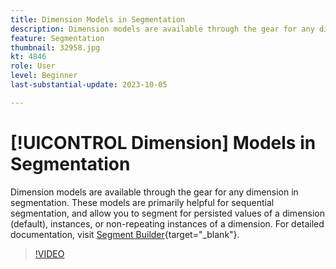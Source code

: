 ```yaml
---
title: Dimension Models in Segmentation
description: Dimension models are available through the gear for any dimension in segmentation. These models are primarily helpful for sequential segmentation, and allow you to segment for persisted values of a dimension (default), instances, or non-repeating instances of a dimension.
feature: Segmentation
thumbnail: 32958.jpg
kt: 4846
role: User
level: Beginner
last-substantial-update: 2023-10-05

---
```

# [!UICONTROL Dimension] Models in Segmentation

Dimension models are available through the gear for any dimension in segmentation. These models are primarily helpful for sequential segmentation, and allow you to segment for persisted values of a dimension (default), instances, or non-repeating instances of a dimension. For detailed documentation, visit [Segment Builder](https://experienceleague.adobe.com/docs/analytics/components/segmentation/segmentation-workflow/seg-build.html){target="_blank"}.

>[!VIDEO](https://video.tv.adobe.com/v/32958/?quality=12&learn=on)
